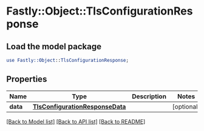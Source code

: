 # Fastly::Object::TlsConfigurationResponse

## Load the model package
```perl
use Fastly::Object::TlsConfigurationResponse;
```

## Properties
Name | Type | Description | Notes
------------ | ------------- | ------------- | -------------
**data** | [**TlsConfigurationResponseData**](TlsConfigurationResponseData.md) |  | [optional] 

[[Back to Model list]](../README.md#documentation-for-models) [[Back to API list]](../README.md#documentation-for-api-endpoints) [[Back to README]](../README.md)


